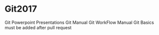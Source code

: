 # Git2017
Git Powerpoint Presentations
Git Manual
Git WorkFlow Manual
Git Basics must be added after pull request
